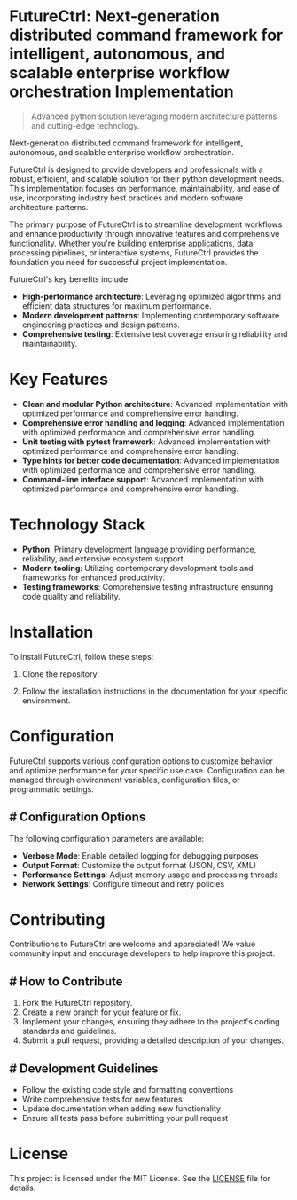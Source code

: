 <!-- fallback_FutureCtrl_20250802190249_64681 -->

# FutureCtrl: Next-generation distributed command framework for intelligent, autonomous, and scalable enterprise workflow orchestration Implementation
> Advanced python solution leveraging modern architecture patterns and cutting-edge technology.

Next-generation distributed command framework for intelligent, autonomous, and scalable enterprise workflow orchestration.

FutureCtrl is designed to provide developers and professionals with a robust, efficient, and scalable solution for their python development needs. This implementation focuses on performance, maintainability, and ease of use, incorporating industry best practices and modern software architecture patterns.

The primary purpose of FutureCtrl is to streamline development workflows and enhance productivity through innovative features and comprehensive functionality. Whether you're building enterprise applications, data processing pipelines, or interactive systems, FutureCtrl provides the foundation you need for successful project implementation.

FutureCtrl's key benefits include:

* **High-performance architecture**: Leveraging optimized algorithms and efficient data structures for maximum performance.
* **Modern development patterns**: Implementing contemporary software engineering practices and design patterns.
* **Comprehensive testing**: Extensive test coverage ensuring reliability and maintainability.

# Key Features

* **Clean and modular Python architecture**: Advanced implementation with optimized performance and comprehensive error handling.
* **Comprehensive error handling and logging**: Advanced implementation with optimized performance and comprehensive error handling.
* **Unit testing with pytest framework**: Advanced implementation with optimized performance and comprehensive error handling.
* **Type hints for better code documentation**: Advanced implementation with optimized performance and comprehensive error handling.
* **Command-line interface support**: Advanced implementation with optimized performance and comprehensive error handling.

# Technology Stack

* **Python**: Primary development language providing performance, reliability, and extensive ecosystem support.
* **Modern tooling**: Utilizing contemporary development tools and frameworks for enhanced productivity.
* **Testing frameworks**: Comprehensive testing infrastructure ensuring code quality and reliability.

# Installation

To install FutureCtrl, follow these steps:

1. Clone the repository:


2. Follow the installation instructions in the documentation for your specific environment.

# Configuration

FutureCtrl supports various configuration options to customize behavior and optimize performance for your specific use case. Configuration can be managed through environment variables, configuration files, or programmatic settings.

## # Configuration Options

The following configuration parameters are available:

* **Verbose Mode**: Enable detailed logging for debugging purposes
* **Output Format**: Customize the output format (JSON, CSV, XML)
* **Performance Settings**: Adjust memory usage and processing threads
* **Network Settings**: Configure timeout and retry policies

# Contributing

Contributions to FutureCtrl are welcome and appreciated! We value community input and encourage developers to help improve this project.

## # How to Contribute

1. Fork the FutureCtrl repository.
2. Create a new branch for your feature or fix.
3. Implement your changes, ensuring they adhere to the project's coding standards and guidelines.
4. Submit a pull request, providing a detailed description of your changes.

## # Development Guidelines

* Follow the existing code style and formatting conventions
* Write comprehensive tests for new features
* Update documentation when adding new functionality
* Ensure all tests pass before submitting your pull request

# License

This project is licensed under the MIT License. See the [LICENSE](https://github.com/cerenyilmazjinx/FutureCtrl/blob/main/LICENSE) file for details.
